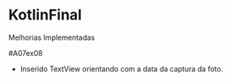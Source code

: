 # KotlinFinal

Melhorias Implementadas

#A07ex08
- Inserido TextView orientando com a data da captura da foto.
